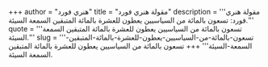 +++
author = "هنري فورد"
title = "مقولة هنري فورد"
description = '''مقولة هنري فورد: تسعون بالمائة من السياسيين يعطون للعشرة بالمائة المتبقين السمعة السيئة.'''
quote = '''تسعون بالمائة من السياسيين يعطون للعشرة بالمائة المتبقين السمعة السيئة.'''
slug = '''تسعون-بالمائة-من-السياسيين-يعطون-للعشرة-بالمائة-المتبقين-السمعة-السيئة'''
+++
تسعون بالمائة من السياسيين يعطون للعشرة بالمائة المتبقين السمعة السيئة.

